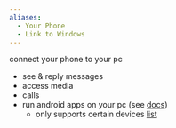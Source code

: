 ```yaml
---
aliases:
  - Your Phone
  - Link to Windows
---
```

connect your phone to your pc
- see & reply messages
- access media
- calls
- run android apps on your pc (see [docs](https://support.microsoft.com/en-gb/topic/setting-up-apps-in-the-phone-link-743dc9c6-d9db-8f64-763d-8b64cb401a5d))
	- only supports certain devices [list](https://support.microsoft.com/en-gb/topic/supported-devices-for-phone-link-experiences-cb044172-87aa-9e41-d446-c4ac83ce8807)
